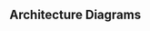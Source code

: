 <div id="title">

## Architecture Diagrams

</div>
<div id="body">

<include src="reading/embed-inParent.md" boilerplate  />
<include src="drawing/embed-inParent.md" boilerplate  />

</div>